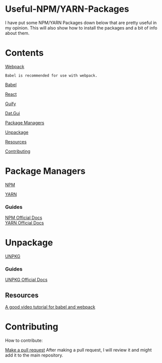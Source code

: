 # Useful-NPM/YARN-Packages
I have put some NPM/YARN Packages down below that are pretty useful in my opinion. 
This will also show how to install the packages and a bit of info about them.

# Contents
  [Webpack](https://github.com/LightLordYT/Useful-Packages-NPM-YARN-/blob/main/Packages/webpack.md)
  
    Babel is recommended for use with webpack.
    
  [Babel](https://github.com/LightLordYT/Useful-Packages-NPM-YARN-/blob/main/Packages/babel.md)
  
  [React](https://github.com/LightLordYT/Useful-Packages-NPM-YARN-/blob/main/Packages/react.md)
  
  [Guify](https://github.com/LightLordYT/Useful-Packages-NPM-YARN-/blob/main/Packages/guify.md)
  
  [Dat.Gui](https://github.com/LightLordYT/Useful-Packages-NPM-YARN-/blob/main/Packages/datgui.md)
  
  [Package Managers](https://github.com/LightLordYT/Useful-Packages-NPM-YARN/blob/main/README.md#packagemanagers)
  
  [Unpackage](https://github.com/LightLordYT/Useful-Packages-NPM-YARN/blob/main/README.md#unpackage)
  
  [Resources](https://github.com/LightLordYT/Useful-Packages-NPM-YARN/blob/main/README.md#resources)
  
  [Contributing](https://github.com/LightLordYT/Useful-Packages-NPM-YARN/blob/main/README.md#contributing)
    
 # Package Managers
 
 [NPM](https://www.npmjs.com)
 
 [YARN](https://yarnpkg.com/)
    
   ### Guides
   
   [NPM Official Docs](https://docs.npmjs.com/)  
   [YARN Official Docs](https://yarnpkg.com/getting-started)
 
 # Unpackage
  
  [UNPKG](https://unpkg.com/)
  
   ### Guides
   
   [UNPKG Official Docs](https://unpkg.com/)
  
 ## Resources
 
  [A good video tutorial for babel and webpack](https://www.youtube.com/watch?v=iWUR04B42Hc)
  
 # Contributing
 
  How to contribute:

  [Make a pull request](https://github.com/LightLordYT/Useful-Packages-NPM-YARN-/pulls)
  After making a pull request, I will review it and might add it to the main repository.
 
